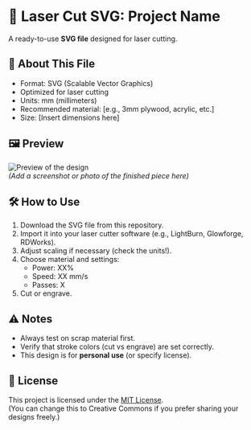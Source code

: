 # 🔧 Laser Cut SVG: Project Name

A ready-to-use **SVG file** designed for laser cutting.  

## 📐 About This File
- Format: SVG (Scalable Vector Graphics)
- Optimized for laser cutting
- Units: mm (millimeters)  
- Recommended material: [e.g., 3mm plywood, acrylic, etc.]  
- Size: [Insert dimensions here]  

## 🖼 Preview
![Preview of the design](preview.png)  
*(Add a screenshot or photo of the finished piece here)*  

## 🛠 How to Use
1. Download the SVG file from this repository.  
2. Import it into your laser cutter software (e.g., LightBurn, Glowforge, RDWorks).  
3. Adjust scaling if necessary (check the units!).  
4. Choose material and settings:  
   - Power: XX%  
   - Speed: XX mm/s  
   - Passes: X  
5. Cut or engrave.  

## ⚠️ Notes
- Always test on scrap material first.  
- Verify that stroke colors (cut vs engrave) are set correctly.  
- This design is for **personal use** (or specify license).  

## 📄 License
This project is licensed under the [MIT License](LICENSE).  
(You can change this to Creative Commons if you prefer sharing your designs freely.)  

